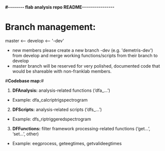 **#-------- flab analysis repo README----------------**
# **Branch management:** #
master <-- develop <-- '<user>-dev'

* new members please create a new branch <user>-dev (e.g. 'demetris-dev') from develop and merge working functions/scripts from their branch to develop
* master branch will be reserved for very polished, documented code that would be shareable with non-franklab members.

#**Codebase map:**# 

1. **DFAnalysis:** analysis-related functions (‘dfa_...’)

* Example: dfa_calcriptrigspectrogram

2. **DFScripts:** analysis-related scripts (‘dfs_...’)

* Example: dfs_riptriggeredspectrogram

3. **DFFunctions:** filter framework processing-related functions (‘get...’, ‘set…’, other)

* Example: eegprocess, geteegtimes, getvalideegtimes